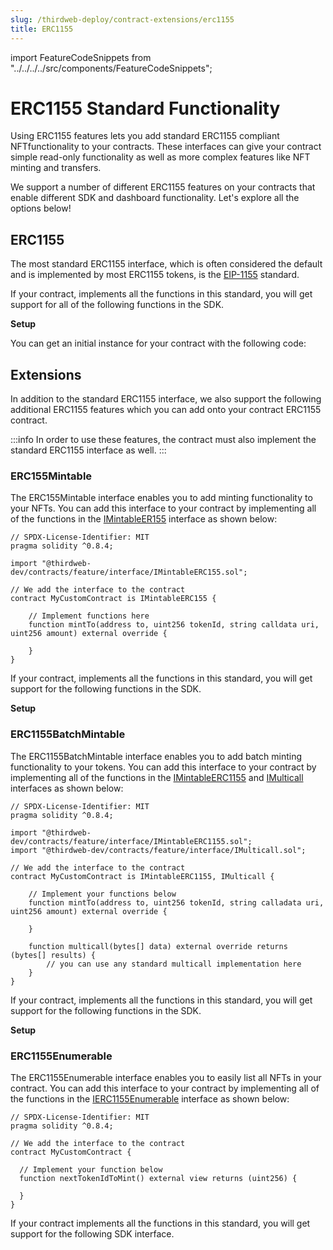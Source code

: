 ```yaml
---
slug: /thirdweb-deploy/contract-extensions/erc1155
title: ERC1155
---
```


import FeatureCodeSnippets from "../../../../src/components/FeatureCodeSnippets";

# ERC1155 Standard Functionality

Using ERC1155 features lets you add standard ERC1155 compliant NFTfunctionality to your contracts. These interfaces can give your contract simple read-only functionality as well as more complex features like NFT minting and transfers.

We support a number of different ERC1155 features on your contracts that enable different SDK and dashboard functionality. Let's explore all the options below!

## ERC1155

The most standard ERC1155 interface, which is often considered the default and is implemented by most ERC1155 tokens, is the [EIP-1155](https://eips.ethereum.org/EIPS/eip-1155) standard.

If your contract, implements all the functions in this standard, you will get support for all of the following functions in the SDK.

<strong>Setup</strong>

You can get an initial instance for your contract with the following code:

<FeatureCodeSnippets featureName="ERC1155" />

## Extensions

In addition to the standard ERC1155 interface, we also support the following additional ERC1155 features which you can add onto your contract ERC1155 contract.

:::info
In order to use these features, the contract must also implement the standard ERC1155 interface as well.
:::

### ERC155Mintable

The ERC155Mintable interface enables you to add minting functionality to your NFTs. You can add this interface to your contract by implementing all of the functions in the [IMintableER155](https://portal.thirdweb.com/contracts/IMintableERC1155) interface as shown below:

```solidity
// SPDX-License-Identifier: MIT
pragma solidity ^0.8.4;

import "@thirdweb-dev/contracts/feature/interface/IMintableERC155.sol";

// We add the interface to the contract
contract MyCustomContract is IMintableERC155 {

    // Implement functions here
    function mintTo(address to, uint256 tokenId, string calldata uri, uint256 amount) external override {

    }
}
```

If your contract, implements all the functions in this standard, you will get support for the following functions in the SDK.

<strong>Setup</strong>

<FeatureCodeSnippets featureName="ERC155Mintable" />

### ERC1155BatchMintable

The ERC1155BatchMintable interface enables you to add batch minting functionality to your tokens. You can add this interface to your contract by implementing all of the functions in the [IMintableERC1155](https://portal.thirdweb.com/contracts/IMintableERC1155) and [IMulticall](https://portal.thirdweb.com/contracts/IMulticall) interfaces as shown below:

```solidity
// SPDX-License-Identifier: MIT
pragma solidity ^0.8.4;

import "@thirdweb-dev/contracts/feature/interface/IMintableERC1155.sol";
import "@thirdweb-dev/contracts/feature/interface/IMulticall.sol";

// We add the interface to the contract
contract MyCustomContract is IMintableERC1155, IMulticall {

    // Implement your functions below
    function mintTo(address to, uint256 tokenId, string calladata uri, uint256 amount) external override {

    }

    function multicall(bytes[] data) external override returns (bytes[] results) {
        // you can use any standard multicall implementation here
    }
}
```

If your contract, implements all the functions in this standard, you will get support for the following functions in the SDK.

<strong>Setup</strong>

<FeatureCodeSnippets featureName="ERC1155BatchMintable" />

### ERC1155Enumerable

The ERC1155Enumerable interface enables you to easily list all NFTs in your contract. You can add this interface to your contract by implementing all of the functions in the [IERC1155Enumerable](https://portal.thirdweb.com/contracts/IERC1155Enumerable) interface as shown below:

```solidity
// SPDX-License-Identifier: MIT
pragma solidity ^0.8.4;

// We add the interface to the contract
contract MyCustomContract {

  // Implement your function below
  function nextTokenIdToMint() external view returns (uint256) {

  }
}
```

If your contract implements all the functions in this standard, you will get support for the following SDK interface.

<FeatureCodeSnippets featureName="ERC1155Enumerable" />

